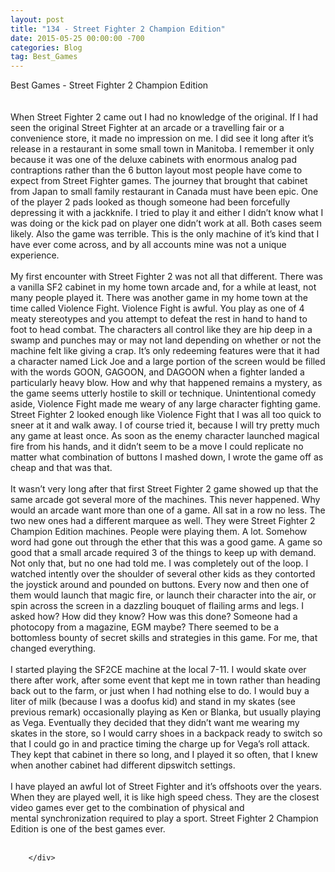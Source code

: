 ```yaml
---
layout: post
title: "134 - Street Fighter 2 Champion Edition"
date: 2015-05-25 00:00:00 -700
categories: Blog
tag: Best_Games
---
```


<div class="blog-content">
				<div class="paragraph" style="text-align:left;"><span style=""><span style="">Best Games - Street Fighter 2 Champion Edition</span><br><span style=""></span><br><span style=""></span><br><span style="">When Street Fighter 2 came out I had no knowledge of the original. If I had seen the original Street Fighter at an arcade or a travelling fair or a convenience store, it made no impression on me. I did see it long after it&rsquo;s release in a restaurant in some small town in Manitoba. I remember it only because it was one of the deluxe cabinets with enormous analog pad contraptions rather than the 6 button layout most people have come to expect from Street Fighter games. The journey that brought that cabinet from Japan to small family restaurant in Canada must have been epic. One of the player 2 pads looked as though someone had been forcefully depressing it with a jackknife. I tried to play it and either I didn&rsquo;t know what I was doing or the kick pad on player one didn&rsquo;t work at all. Both cases seem likely. Also the game was terrible. This is the only machine of it&rsquo;s kind that I have ever come across, and by all accounts mine was not a unique experience.</span><br><span style=""></span><br><span style=""></span><span style="">My first encounter with Street Fighter 2 was not all that different. There was a vanilla SF2 cabinet in my home town arcade and, for a while at least, not many people played it. There was another game in my home town at the time called Violence Fight. Violence Fight is awful. You play as one of 4 meaty stereotypes and you attempt to defeat the rest in hand to hand to foot to head combat. The characters all control like they are hip deep in a swamp and punches may or may not land depending on whether or not the machine felt like giving a crap. It&rsquo;s only redeeming features were that it had a character named Lick Joe and a large portion of the screen would be filled with the words GOON, GAGOON, and DAGOON when a fighter landed a particularly heavy blow. How and why that happened remains a mystery, as the game seems utterly hostile to skill or technique. Unintentional comedy aside, Violence Fight made me weary of any large character fighting game. Street Fighter 2 looked enough like Violence Fight that I was all too quick to sneer at it and walk away. I of course tried it, because I will try pretty much any game at least once. As soon as the enemy character launched magical fire from his hands, and it didn&rsquo;t seem to be a move I could replicate no matter what combination of buttons I mashed down, I wrote the game off as cheap and that was that. </span><br><span style=""></span><br><span style=""></span><span style="">It wasn&rsquo;t very long after that first Street Fighter 2 game showed up that the same arcade got several more of the machines. This never happened. Why would an arcade want more than one of a game. All sat in a row no less. The two new ones had a different marquee as well. They were Street Fighter 2 Champion Edition machines. People were playing them. A lot. Somehow word had gone out through the ether that this was a good game. A game so good that a small arcade required 3 of the things to keep up with demand. Not only that, but no one had told me. I was completely out of the loop. I watched intently over the shoulder of several other kids as they contorted the joystick around and pounded on buttons. Every now and then one of them would launch that magic fire, or launch their character into the air, or spin across the screen in a dazzling bouquet of flailing arms and legs. I asked how? How did they know? How was this done? Someone had a photocopy from a magazine, EGM maybe? There seemed to be a bottomless bounty of secret skills and strategies in this game. For me, that changed everything.</span><br><span style=""></span><br><span style=""></span><span style="">I started playing the SF2CE machine at the local 7-11. I would skate over there after work, after some event that kept me in town rather than heading back out to the farm, or just when I had nothing else to do. I would buy a liter of milk (because I was a doofus kid) and stand in my skates (see previous remark) occasionally playing as Ken or Blanka, but usually playing as Vega. Eventually they decided that they didn&rsquo;t want me wearing my skates in the store, so I would carry shoes in a backpack ready to switch so that I could go in and practice timing the charge up for Vega&rsquo;s roll attack. They kept that cabinet in there so long, and I played it so often, that I knew when another cabinet had different dipswitch settings. </span><br><span style=""></span><br><span style=""></span><span style="">I have played an awful lot of Street Fighter and it&rsquo;s offshoots over the years. When they are played well, it is like high speed chess. They are the closest video games ever get to the combination of physical and mental&nbsp;</span></span><span style=""><span style="">synchronization</span></span><span style=""><span style="">&nbsp;required to play a sport. Street&nbsp;Fighter 2 Champion Edition is one of the best games ever. </span><br><br></span></div>

		</div>
        